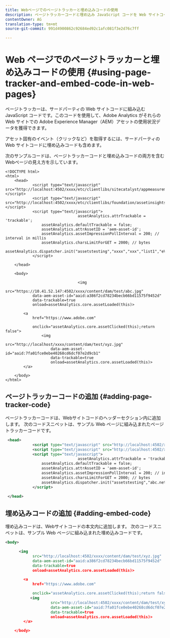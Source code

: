 ```yaml
---
title: Webページでのページトラッカーと埋め込みコードの使用
description: ページトラッカーコードと埋め込み JavaScript コードを Web サイトコードに組み込んで、Adobe Analytics でアセットの使用状況データを収集できるようにする方法について説明します。
contentOwner: AG
translation-type: tm+mt
source-git-commit: 991d4900862c92684ed92c1afc081f3e2d76c7ff

---
```



# Web ページでのページトラッカーと埋め込みコードの使用 {#using-page-tracker-and-embed-code-in-web-pages}

ページトラッカーは、サードパーティの Web サイトコードに組み込む JavaScript コードです。このコードを使用して、Adobe Analytics がそれらの Web サイトでの Adobe Experience Manager（AEM）アセットの使用状況データを獲得できます。

アセット固有のイベント（クリックなど）を取得するには、サードパーティの Web サイトコードに埋め込みコードも含めます。

次のサンプルコードは、ページトラッカーコードと埋め込みコードの両方を含むWebページの見え方を示しています。

```
<!DOCTYPE html>
<html>
    <head>
            <script type="text/javascript" src="http://localhost:4502/xxxx/etc/clientlibs/sitecatalyst/appmeasurement.js"></script>
            <script type="text/javascript" src="http://localhost:4502/xxxx/etc/clientlibs/foundation/assetinsights/pagetracker.js"></script>
            <script type="text/javascript">
                                assetAnalytics.attrTrackable = 'trackable';
                assetAnalytics.defaultTrackable = false;
                assetAnalytics.attrAssetID = 'aem-asset-id';
                assetAnalytics.assetImpressionPollInterval = 200; // interval in millis
                assetAnalytics.charsLimitForGET = 2000; // bytes
                assetAnalytics.dispatcher.init("assetstesting","xxxx","xxx","list1","eVar3","event8","event7");
            </script>

    </head>

    <body>

                                <img
            src="https://10.41.52.147:4502/xxxx/content/dam/test/abc.jpg"
            data-aem-asset-id="aaid:a386f2cd78234becb66bd11575f9452d"
            data-trackable=true
            onload=assetAnalytics.core.assetLoaded(this)>

        <a
            href="https://www.adobe.com"

            onclick="assetAnalytics.core.assetClicked(this);return false">
                <img
                    src="http://localhost/xxxx/content/dam/test/xyz.jpg"
                    data-aem-asset-id="aaid:7fa01fce0ebe40268cd6dcf07e2d9cb1"
                    data-trackable=true
                    onload=assetAnalytics.core.assetLoaded(this)>
        </a>

    </body>
</html>
```

## ページトラッカーコードの追加 {#adding-page-tracker-code}

ページトラッカーコードは、Webサイトコードのヘッダーセクション内に追加します。 次のコードスニペットは、サンプル Web ページに組み込まれたページトラッカーコードです。

```xml
 <head>
            <script type="text/javascript" src="http://localhost:4502/xxxx/etc/clientlibs/sitecatalyst/appmeasurement.js"></script>
            <script type="text/javascript" src="http://localhost:4502/xxxx/etc/clientlibs/foundation/assetinsights/pagetracker.js"></script>
            <script type="text/javascript">
                                assetAnalytics.attrTrackable = 'trackable';
                assetAnalytics.defaultTrackable = false;
                assetAnalytics.attrAssetID = 'aem-asset-id';
                assetAnalytics.assetImpressionPollInterval = 200; // interval in millis
                assetAnalytics.charsLimitForGET = 2000; // bytes
                assetAnalytics.dispatcher.init("assetstesting","abc.net","bee","list1","eVar3","event8","event7");
            </script>

 </head>
```

## 埋め込みコードの追加 {#adding-embed-code}

埋め込みコードは、Webサイトコードの本文内に追加します。 次のコードスニペットは、サンプル Web ページに組み込まれた埋め込みコードです。

```xml
<body>

      <img
            src="http://localhost:4502/xxxx/content/dam/test/xyz.jpg"
            data-aem-asset-id="aaid:a386f2cd78234becb66bd11575f9452d"
            data-trackable=true
            onload=assetAnalytics.core.assetLoaded(this)>

        <a
            href="https://www.adobe.com"

            onclick="assetAnalytics.core.assetClicked(this);return false">
           <img
                    src="http://localhost:4502/xxxx/content/dam/test/xyz.jpg"
                    data-aem-asset-id="aaid:7fa01fce0ebe40268cd6dcf07e2d9cb1"
                    data-trackable=true
                    onload=assetAnalytics.core.assetLoaded(this)>
        </a>

    </body>
```
